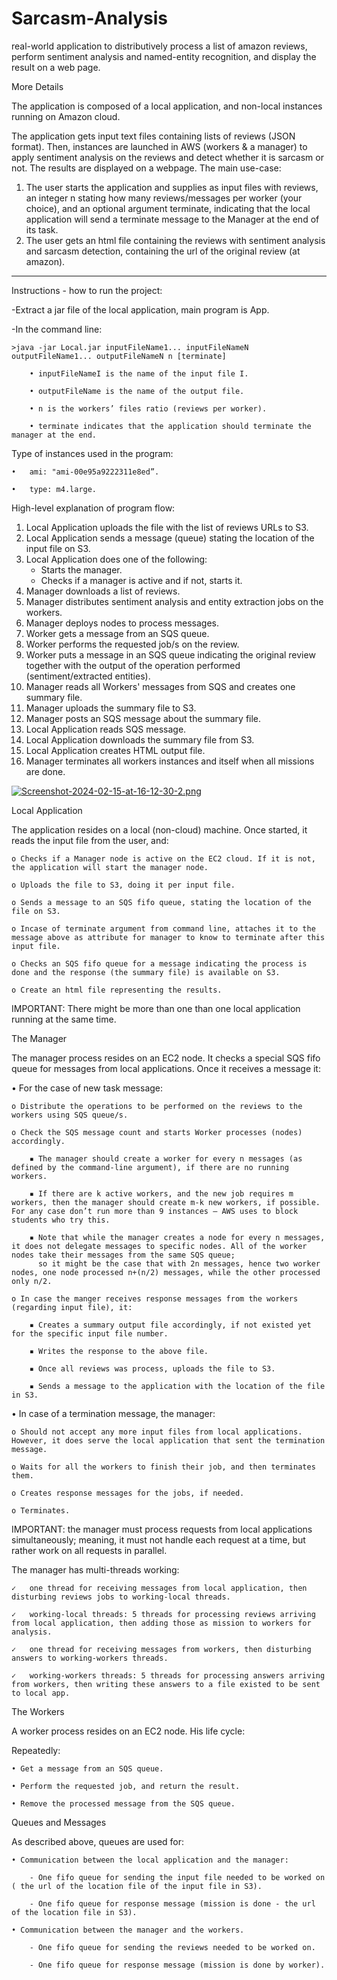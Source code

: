 # Sarcasm-Analysis

real-world application to distributively process a list of amazon
reviews, perform sentiment analysis and named-entity recognition, and display the result on a web
page. 

More Details

The application is composed of a local application, and non-local instances running on Amazon
cloud.

The application gets input text files containing lists of reviews (JSON format).
Then, instances are launched in AWS (workers & a manager) to apply sentiment analysis on the
reviews and detect whether it is sarcasm or not. The results are displayed on a webpage.
The main use-case:

  1. The user starts the application and supplies as input files with reviews, an integer n stating
  how many reviews/messages per worker (your choice), and an optional argument terminate,
  indicating that the local application will send a terminate message to the Manager at the
  end of its task.
  2. The user gets an html file containing the reviews with sentiment analysis and sarcasm
  detection, containing the url of the original review (at amazon).


----------------------------------------------------------------------------------------------------------------------------------------------------------
Instructions - how to run the project:

-Extract a jar file of the local application, main program is App.

-In the command line:

	>java -jar Local.jar inputFileName1... inputFileNameN outputFileName1... outputFileNameN n [terminate]
 
		• inputFileNameI is the name of the input file I.
  
 		• outputFileName is the name of the output file. 
   
		• n is the workers’ files ratio (reviews per worker).
  
 		• terminate indicates that the application should terminate the manager at the end.
   

Type of instances used in the program: 

	•	ami: "ami-00e95a9222311e8ed”.
 
	•	type: m4.large.
 

High-level explanation of program flow:

1. Local Application uploads the file with the list of reviews URLs to S3.
2. Local Application sends a message (queue) stating the location of the input file on S3.
3. Local Application does one of the following:
   - Starts the manager.
   - Checks if a manager is active and if not, starts it.
4. Manager downloads a list of reviews.
5. Manager distributes sentiment analysis and entity extraction jobs on the workers.
6. Manager deploys nodes to process messages.
7. Worker gets a message from an SQS queue.
8. Worker performs the requested job/s on the review.
9. Worker puts a message in an SQS queue indicating the original review together with the output of the operation performed (sentiment/extracted entities).
10. Manager reads all Workers' messages from SQS and creates one summary file.
11. Manager uploads the summary file to S3.
12. Manager posts an SQS message about the summary file.
13. Local Application reads SQS message.
14. Local Application downloads the summary file from S3.
15. Local Application creates HTML output file.
16. Manager terminates all workers instances and itself when all missions are done.


[![Screenshot-2024-02-15-at-16-12-30-2.png](https://i.postimg.cc/0NVBMpRb/Screenshot-2024-02-15-at-16-12-30-2.png)](https://postimg.cc/GBsQ6TpC)

Local Application

The application resides on a local (non-cloud) machine. Once started, it reads the input file from the user, and:

 	o Checks if a Manager node is active on the EC2 cloud. If it is not, the application will start the manager node. 
  
	o Uploads the file to S3, doing it per input file.
 
	o Sends a message to an SQS fifo queue, stating the location of the file on S3.
 
	o Incase of terminate argument from command line, attaches it to the message above as attribute for manager to know to terminate after this input file.
 
	o Checks an SQS fifo queue for a message indicating the process is done and the response (the summary file) is available on S3.
 
	o Create an html file representing the results. 
 
IMPORTANT: There might be more than one than one local application running at the same time.


The Manager

 The manager process resides on an EC2 node. It checks a special SQS fifo queue for messages from local applications. Once it receives a message it:
 
 • For the case of new task message:
 
 	o Distribute the operations to be performed on the reviews to the workers using SQS queue/s. 
  
	o Check the SQS message count and starts Worker processes (nodes) accordingly. 
 
		▪ The manager should create a worker for every n messages (as defined by the command-line argument), if there are no running workers. 
  
		▪ If there are k active workers, and the new job requires m workers, then the manager should create m-k new workers, if possible. For any case don’t run more than 9 instances – AWS uses to block students who try this. 
  
		▪ Note that while the manager creates a node for every n messages, it does not delegate messages to specific nodes. All of the worker nodes take their messages from the same SQS queue;
		  so it might be the case that with 2n messages, hence two worker nodes, one node processed n+(n/2) messages, while the other processed only n/2.
    
	o In case the manger receives response messages from the workers (regarding input file), it: 
 
		▪ Creates a summary output file accordingly, if not existed yet for the specific input file number.
  
		▪ Writes the response to the above file.
  
		▪ Once all reviews was process, uploads the file to S3.
  
		▪ Sends a message to the application with the location of the file in S3.
  
• In case of a termination message, the manager: 

	o Should not accept any more input files from local applications. However, it does serve the local application that sent the termination message. 
 
	o Waits for all the workers to finish their job, and then terminates them. 
 
	o Creates response messages for the jobs, if needed. 
 
	o Terminates. 
 
IMPORTANT: the manager must process requests from local applications simultaneously; meaning, it must not handle each request at a time, but rather work on all requests in parallel.


The manager has multi-threads working:

	✓	one thread for receiving messages from local application, then disturbing reviews jobs to working-local threads.
 
	✓	working-local threads: 5 threads for processing reviews arriving from local application, then adding those as mission to workers for analysis.
 
	✓	one thread for receiving messages from workers, then disturbing answers to working-workers threads.
 
	✓	working-workers threads: 5 threads for processing answers arriving from workers, then writing these answers to a file existed to be sent to local app.
 

The Workers

A worker process resides on an EC2 node. His life cycle:

Repeatedly:

	• Get a message from an SQS queue. 
 
	• Perform the requested job, and return the result. 
 
	• Remove the processed message from the SQS queue. 
 

Queues and Messages 

As described above, queues are used for: 

	• Communication between the local application and the manager:
 
		- One fifo queue for sending the input file needed to be worked on ( the url of the location file of the input file in S3). 
  
		- One fifo queue for response message (mission is done - the url of the location file in S3).
  
	• Communication between the manager and the workers.
 
		- One fifo queue for sending the reviews needed to be worked on. 
  
		- One fifo queue for response message (mission is done by worker).
  

